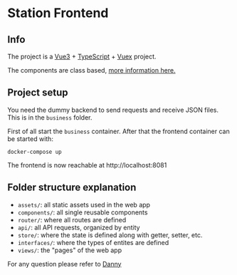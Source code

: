 # Station Frontend

## Info
The project is a [Vue3](https://vuejs.org/guide/introduction.html) + [TypeScript](https://www.typescriptlang.org/docs/) + [Vuex](https://vuex.vuejs.org/) project.

The components are class based, [more information here.](https://class-component.vuejs.org/)

## Project setup
You need the dummy backend to send requests and receive JSON files. This is in the `business` folder.

First of all start the `business` container. After that the frontend container can be started with:
```
docker-compose up
```
The frontend is now reachable at http://localhost:8081

## Folder structure explanation

- `assets/`: all static assets used in the web app
- `components/`: all single reusable components
- `router/`: where all routes are defined
- `api/`: all API requests, organized by entity
- `store/`: where the state is defined along with getter, setter, etc.
- `interfaces/`: where the types of entites are defined
- `views/`: the "pages" of the web app

For any question please refer to [Danny](mailto:danny@ostec.de)